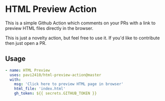# HTML Preview Action

This is a simple Github Action which comments on your PRs with a link to preview HTML files directly in the browser.

This is just a novelty action, but feel free to use it. If you'd like to contribute then just open a PR.

## Usage

```yaml
- name: HTML Preview
  uses: pavi2410/html-preview-action@master
  with:
    msg: 'Click here to preview HTML page in browser'
    html_file: 'index.html'
    gh_token: ${{ secrets.GITHUB_TOKEN }}
```

